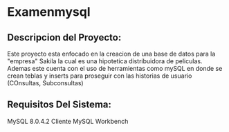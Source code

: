# Examenmysql
## Descripcion del Proyecto:

Este proyecto esta enfocado en la creacion de una base de datos para la "empresa" Sakila la cual es una hipotetica distribuidora de peliculas.
Ademas este cuenta con el uso de herramientas como mySQL en donde se crean teblas y inserts para proseguir con las historias de usuario (COnsultas, Subconsultas)

## Requisitos Del Sistema:
MySQL 8.0.4.2
Cliente MySQL Workbench
